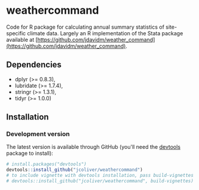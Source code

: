 # weathercommand

Code for R package for calculating annual summary statistics of site-specific
climate data. Largely an R implementation of the Stata package available at [https://github.com/jdavidm/weather_command](https://github.com/jdavidm/weather_command).

## Dependencies

+ dplyr (>= 0.8.3),
+ lubridate (>= 1.7.4),
+ stringr (>= 1.3.1),
+ tidyr (>= 1.0.0)

## Installation

### Development version

The latest version is available through GitHub (you'll need the 
[devtools](https://cran.r-project.org/web/packages/devtools/index.html) 
package to install):

``` r
# install.packages("devtools")
devtools::install_github("jcoliver/weathercommand")
# to include vignette with devtools installation, pass build-vignettes = TRUE
# devtools::install_github("jcoliver/weathercommand", build-vignettes)
```
